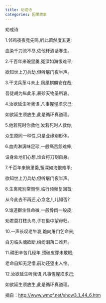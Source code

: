 ```yaml
---
title: 劝戒诗
categories: 因果故事
---
```


	   
劝戒诗

1.邻鸡夜夜竞先鸣,听此萧然度五更;

血染千刀流不尽,佐他杯酒话春生。

2.千百年来碗里羹,冤深如海恨难平;

欲知世上刀兵劫,但听屠门夜半声。

3.干戈兵革斗未止,凤凰麒麟安在哉;

吾徒胡为纵此乐,暴殄天物圣所哀。

4.汝欲延生听我语,凡事惺惺须求己;

如欲延生须放生,此是循环真道理。

5.他若死时你救他,汝若死时人救你;

众生原同一种性,只是业缘别形体。

6.血肉淋漓味足珍,一般痛苦怨难伸;

设身处地扪心想,谁会将刀割自身。

7.千百年来碗里羹,冤深如海恨难平;

欲知世上刀兵劫,但听屠门夜半声。

8.生离死别常恻恻,临行频频复回首;

从今此去不再还,心念念儿儿知否?

9.谁道群生性命微,一般骨肉一般皮;

劝君莫打枝头鸟,子在巢中望母归。

10.一声长叹老牛哀,跪向屠门乞命来;

白刃临头魂欲断,纷纷泪落口难开。

11.耕田辛苦几经年,颈破皮穿未敢眠;

老命自知无足惜,前功还望主人怜。

12.汝欲延生听我语,凡事惺惺须求己;

如欲延生须放生,此是循环真道理。

摘自：http://www.wmxf.net/show3_1_44_6.htm